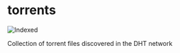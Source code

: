 torrents 
========
![Indexed](https://img.shields.io/badge/indexed-29693-blue)

Collection of torrent files discovered in the DHT network
